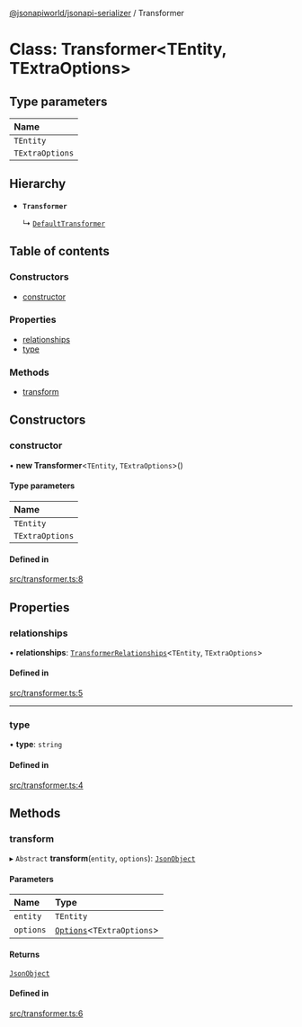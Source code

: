 [@jsonapiworld/jsonapi-serializer](../README.md) / Transformer

# Class: Transformer<TEntity, TExtraOptions\>

## Type parameters

| Name |
| :------ |
| `TEntity` |
| `TExtraOptions` |

## Hierarchy

- **`Transformer`**

  ↳ [`DefaultTransformer`](DefaultTransformer.md)

## Table of contents

### Constructors

- [constructor](Transformer.md#constructor)

### Properties

- [relationships](Transformer.md#relationships)
- [type](Transformer.md#type)

### Methods

- [transform](Transformer.md#transform)

## Constructors

### constructor

• **new Transformer**<`TEntity`, `TExtraOptions`\>()

#### Type parameters

| Name |
| :------ |
| `TEntity` |
| `TExtraOptions` |

#### Defined in

[src/transformer.ts:8](https://github.com/jsonapiworld/jsonapi-serializer/blob/fc0b05d/src/transformer.ts#L8)

## Properties

### relationships

• **relationships**: [`TransformerRelationships`](../README.md#transformerrelationships)<`TEntity`, `TExtraOptions`\>

#### Defined in

[src/transformer.ts:5](https://github.com/jsonapiworld/jsonapi-serializer/blob/fc0b05d/src/transformer.ts#L5)

___

### type

• **type**: `string`

#### Defined in

[src/transformer.ts:4](https://github.com/jsonapiworld/jsonapi-serializer/blob/fc0b05d/src/transformer.ts#L4)

## Methods

### transform

▸ `Abstract` **transform**(`entity`, `options`): [`JsonObject`](../README.md#jsonobject)

#### Parameters

| Name | Type |
| :------ | :------ |
| `entity` | `TEntity` |
| `options` | [`Options`](../README.md#options)<`TExtraOptions`\> |

#### Returns

[`JsonObject`](../README.md#jsonobject)

#### Defined in

[src/transformer.ts:6](https://github.com/jsonapiworld/jsonapi-serializer/blob/fc0b05d/src/transformer.ts#L6)

